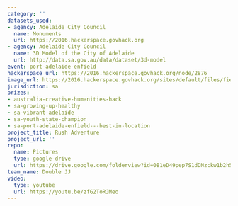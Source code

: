 ```yaml
---
category: ''
datasets_used:
- agency: Adelaide City Council
  name: Monuments
  url: https://2016.hackerspace.govhack.org
- agency: Adelaide City Council
  name: 3D Model of the City of Adelaide
  url: http://data.sa.gov.au/data/dataset/3d-model
event: port-adelaide-enfield
hackerspace_url: https://2016.hackerspace.govhack.org/node/2876
image_url: https://2016.hackerspace.govhack.org/sites/default/files/field/image/Dog%20meme.jpg
jurisdiction: sa
prizes:
- australia-creative-humanities-hack
- sa-growing-up-healthy
- sa-vibrant-adelaide
- sa-youth-state-champion
- sa-port-adelaide-enfield---best-in-location
project_title: Rush Adventure
project_url: ''
repo:
  name: Pictures
  type: google-drive
  url: https://drive.google.com/folderview?id=0B1eD49pep7S1dDNzckw1b2h5S00&usp=sharing
team_name: Double JJ
video:
  type: youtube
  url: https://youtu.be/zfG2ToRJMeo
---
```



